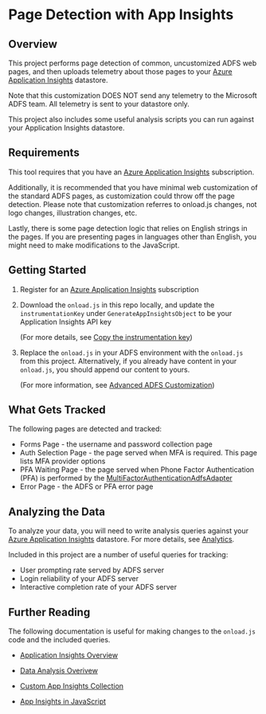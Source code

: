 # Page Detection with App Insights 

## Overview

This project performs page detection of common, uncustomized ADFS web pages, and then uploads 
telemetry about those pages to your [Azure Application Insights](https://azure.microsoft.com/en-us/services/application-insights/) datastore. 

Note that this customization DOES NOT send any telemetry to the Microsoft ADFS team. All telemetry is sent to your datastore only.

This project also includes some useful analysis scripts you can run against your Application Insights datastore. 

## Requirements

This tool requires that you have an [Azure Application Insights](https://azure.microsoft.com/en-us/services/application-insights/) subscription.

Additionally, it is recommended that you have minimal web customization of the standard ADFS pages, as customization could throw off the page 
detection. Please note that customization referres to onload.js changes, not logo changes, illustration changes, etc. 

Lastly, there is some page detection logic that relies on English strings in the pages. If you are presenting pages in languages other than 
English, you might need to make modifications to the JavaScript.

## Getting Started 

1. Register for an [Azure Application Insights](https://azure.microsoft.com/en-us/services/application-insights/) subscription

2. Download the ```onload.js``` in this repo locally, and update the ```instrumentationKey``` under ```GenerateAppInsightsObject``` to be your Application Insights API key

     (For more details, see [Copy the instrumentation key](https://docs.microsoft.com/en-us/azure/application-insights/app-insights-create-new-resource#copy-the-instrumentation-key))

3. Replace the ```onload.js``` in your ADFS environment with the ```onload.js``` from this project. Alternatively, if you already have content in your ```onload.js```, you 
should append our content to yours. 

     (For more information, see [Advanced ADFS Customization](https://docs.microsoft.com/en-us/windows-server/identity/ad-fs/operations/advanced-customization-of-ad-fs-sign-in-pages))

## What Gets Tracked

The following pages are detected and tracked:

* Forms Page - the username and password collection page 
* Auth Selection Page - the page served when MFA is required. This page lists MFA provider options
* PFA Waiting Page - the page served when Phone Factor Authentication (PFA) is performed by the [MultiFactorAuthenticationAdfsAdapter](https://docs.microsoft.com/en-us/azure/multi-factor-authentication/multi-factor-authentication-get-started-adfs-w2k12)
* Error Page - the ADFS or PFA error page 


## Analyzing the Data

To analyze your data, you will need to write analysis queries against your [Azure Application Insights](https://azure.microsoft.com/en-us/services/application-insights/) datastore. 
For more details, see [Analytics](https://docs.microsoft.com/en-us/azure/application-insights/app-insights-analytics).

Included in this project are a number of useful queries for tracking: 

* User prompting rate served by ADFS server 
* Login reliability of your ADFS server
* Interactive completion rate of your ADFS server

## Further Reading 

The following documentation is useful for making changes to the ```onload.js``` code and the included queries.

* [Application Insights Overview](https://docs.microsoft.com/en-us/azure/application-insights/app-insights-overview)

* [Data Analysis Overivew](https://docs.microsoft.com/en-us/azure/application-insights/app-insights-analytics-tour)

* [Custom App Insights Collection](https://docs.microsoft.com/en-us/azure/application-insights/app-insights-api-custom-events-metrics#_flushing-data)

* [App Insights in JavaScript](https://docs.microsoft.com/en-us/azure/application-insights/app-insights-javascript)